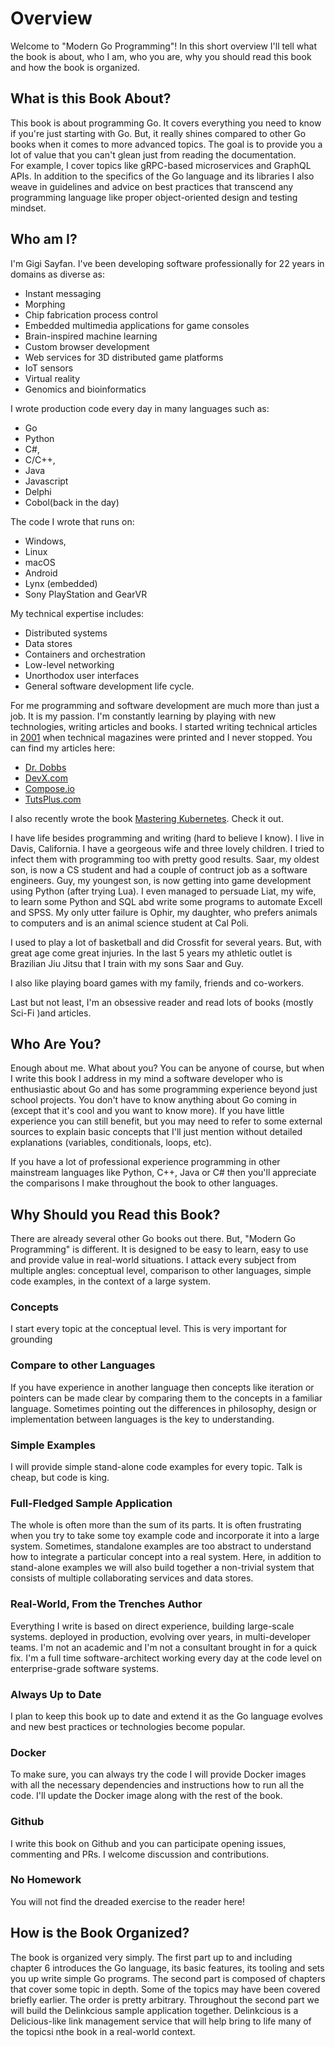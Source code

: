 # Overview

Welcome to "Modern Go Programming"! In this short overview I'll tell what the book is about, 
who I am, who you are, why you should read this book and how the book is organized.

## What is this Book About?

This book is about programming Go. It covers everything you need to know if you're just starting 
with Go. But, it really shines compared to other Go books when it comes to more advanced topics.
The goal is to provide you a lot of value that you can't glean just from reading the documentation.  
For example, I cover topics like gRPC-based microservices and GraphQL APIs. In addition to the 
specifics of the Go language and its libraries I also weave in guidelines and advice on best 
practices that transcend any programming language like proper object-oriented design and testing
mindset. 

## Who am I?

I'm Gigi Sayfan. I've been developing software professionally for 22 years in domains as diverse as:
- Instant messaging
- Morphing
- Chip fabrication process control
- Embedded multimedia applications for game consoles
- Brain-inspired machine learning
- Custom browser development
- Web services for 3D distributed game platforms
- IoT sensors
- Virtual reality
- Genomics and bioinformatics

I wrote production code every day in many languages such as: 

- Go
- Python
- C#, 
- C/C++,
- Java
- Javascript
- Delphi
- Cobol(back in the day)

The code I wrote that runs on:
- Windows, 
- Linux
- macOS
- Android
- Lynx (embedded)
- Sony PlayStation and GearVR

My technical expertise includes:  
- Distributed systems
- Data stores
- Containers and orchestration
- Low-level networking
- Unorthodox user interfaces
- General software development life cycle.

For me programming and software development are much more than just a job. It is my passion. I'm 
constantly learning by playing with new technologies, writing articles and books. I started writing
technical articles in [2001](http://www.drdobbs.com/a-quick-test-window-for-com/184416298) when 
technical magazines were printed and I never stopped. You can find my articles here:

- [Dr. Dobbs](http://www.drdobbs.com/sitesearch?queryText=gigi+sayfan&type=site)
- [DevX.com](https://www.google.com/search?q=gigi+sayfan+site%3Adevx.com)
- [Compose.io](https://www.compose.com/articles/search/?s=gigi%20sayfan)
- [TutsPlus.com](https://tutsplus.com/authors/gigi-sayfan) 

I also recently wrote the book [Mastering Kubernetes](https://www.amazon.com/Mastering-Kubernetes-container-deployment-management/dp/1786461005). Check it out. 


I have life besides programming and writing (hard to believe I know). I live in Davis, California. I
have a georgeous wife and three lovely children. I tried to infect them with programming too with pretty good results. Saar, my oldest son, is now a CS student and had a couple of contruct job as a software engineers. Guy, my youngest son, is now getting into game development using Python (after trying Lua). I even managed to persuade Liat, my wife, to learn some Python and SQL abd write some programs to automate Excell and SPSS. My only utter failure is Ophir, my daughter, who prefers animals to computers and is an animal science student at Cal Poli. 

I used to play a lot of basketball and did Crossfit for several years. But, with great age come 
great injuries. In the last 5 years my athletic outlet is Brazilian Jiu Jitsu that I train with 
my sons Saar and Guy.

I also like playing board games with my family, friends and co-workers.

Last but not least, I'm an obsessive reader and read lots of books (mostly Sci-Fi )and articles.

## Who Are You?

Enough about me. What about you? You can be anyone of course, but when I write this book I address 
in my mind a software developer who is enthusiastic about Go and has some programming experience 
beyond just school projects. You don't have to know anything about Go coming in (except that it's cool and you want to know more). If you have little experience you can still benefit, but you may need to refer to some external sources to explain basic concepts that I'll just mention without detailed explanations (variables, conditionals, loops, etc).

If you have a lot of professional experience programming in other mainstream languages like Python, 
C++, Java or C# then you'll appreciate the comparisons I make throughout the book to other languages.  

## Why Should you Read this Book?

There are already several other Go books out there. But, "Modern Go Programming" is different. It
is designed to be easy to learn, easy to use and provide value in real-world situations. I attack 
every subject from multiple angles: conceptual level, comparison to other languages, simple code
examples, in the context of a large system. 

### Concepts

I start every topic at the conceptual level. This is very important for grounding

### Compare to other Languages

If you have experience in another language then concepts like iteration or pointers can be made 
clear by comparing them to the concepts in a familiar language. Sometimes pointing out the 
differences in philosophy, design or implementation between languages is the key to understanding.

### Simple Examples

I will provide simple stand-alone code examples for every topic. Talk is cheap, but code is king.

### Full-Fledged Sample Application

The whole is often more than the sum of its parts. It is often frustrating when you try to take some
toy example code and incorporate it into a large system. Sometimes, standalone examples are too 
abstract to understand how to integrate a particular concept into a real system. Here, in addition
to stand-alone examples we will also build together a non-trivial system that consists of multiple
collaborating services and data stores. 

### Real-World, From the Trenches Author

Everything I write is based on direct experience, building large-scale systems. deployed in 
production, evolving over years, in multi-developer teams. I'm not an academic and I'm not a 
consultant brought in for a quick fix. I'm a full time software-architect working every day at the 
code level on enterprise-grade software systems.   

### Always Up to Date

I plan to keep this book up to date and extend it as the Go language evolves and new best practices 
or technologies become popular.

### Docker

To make sure, you can always try the code I will provide Docker images with all the necessary 
dependencies and instructions how to run all the code. I'll update the Docker image along with the
rest of the book.

### Github

I write this book on Github and you can participate opening issues, commenting and PRs. I welcome
discussion and contributions.

### No Homework

You will not find the dreaded exercise to the reader here! 

## How is the Book Organized?

The book is organized very simply. The first part up to and including chapter 6 introduces the Go 
language, its basic features, its tooling and sets you up write simple Go programs. The second part
is composed of chapters that cover some topic in depth. Some of the topics may have been covered 
briefly earlier. The order is pretty arbitrary. Throughout the second part we will build the Delinkcious sample application together. Delinkcious is a Delicious-like link management 
service that will help bring to life many of the topicsi nthe book in a real-world context. 

